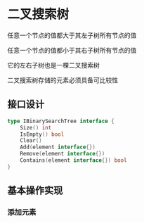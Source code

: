 # 二叉搜索树

任意一个节点的值都大于其左子树所有节点的值

任意一个节点的值都小于其右子树所有节点的值

它的左右子树也是一棵二叉搜索树

二叉搜索树存储的元素必须具备可比较性

## 接口设计

```go
type IBinarySearchTree interface {
    Size() int
    IsEmpty() bool
    Clear()
    Add(element interface{})
    Remove(element interface{})
    Contains(element interface{}) bool
}
```

## 基本操作实现

### 添加元素



